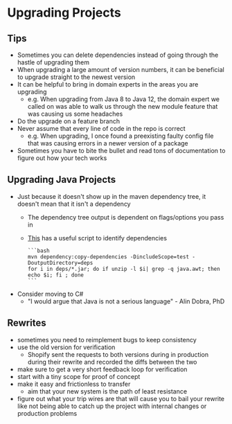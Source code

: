 # Upgrading Projects

## Tips

- Sometimes you can delete dependencies instead of going through the hastle of upgrading them
- When upgrading a large amount of version numbers, it can be beneficial to upgrade straight to the newest version
- It can be helpful to bring in domain experts in the areas you are upgrading
  - e.g. When upgrading from Java 8 to Java 12, the domain expert we called on was able to walk us through the new module feature that was causing us some headaches
- Do the upgrade on a feature branch
- Never assume that every line of code in the repo is correct
  - e.g. When upgrading, I once found a preexisting faulty config file that was causing errors in a newer version of a package
- Sometimes you have to bite the bullet and read tons of documentation to figure out how your tech works

## Upgrading Java Projects

- Just because it doesn't show up in the maven dependency tree, it doesn't mean that it isn't a dependency
  - The dependency tree output is dependent on flags/options you pass in
  - [This](https://www.iditect.com/how-to/59294690.html) has a useful script to identify dependencies

        ```bash
        mvn dependency:copy-dependencies -DincludeScope=test -DoutputDirectory=deps
        for i in deps/*.jar; do if unzip -l $i| grep -q java.awt; then echo $i; fi ; done
        ```

- Consider moving to C#
  - "I would argue that Java is not a serious language" - Alin Dobra, PhD

## Rewrites

- sometimes you need to reimplement bugs to keep consistency
- use the old version for verification
  - Shopify sent the requests to both versions during in production during their rewrite and recorded the diffs between the two
- make sure to get a very short feedback loop for verification
- start with a tiny scope for proof of concept
- make it easy and frictionless to transfer
  - aim that your new system is the path of least resistance
- figure out what your trip wires are that will cause you to bail your rewrite like not being able to catch up the project with internal changes or production problems
